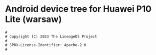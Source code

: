 # Android device tree for Huawei P10 Lite (warsaw)

```
#
# Copyright (C) 2023 The LineageOS Project
#
# SPDX-License-Identifier: Apache-2.0
#
```
